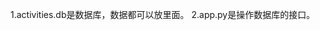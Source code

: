 <!--
 * @Author: ZJQ
 * @Date: 2025-05-28 10:37:49
 * @LastEditors: zjq zjq@xkb.com.cn
 * @LastEditTime: 2025-05-28 10:38:13
 * @FilePath: \tea\.trae\rules\project_rules.md
 * @Description:
 *
 * Copyright (c) 2025 by ${git_name_email}, All Rights Reserved.
-->
1.activities.db是数据库，数据都可以放里面。
2.app.py是操作数据库的接口。